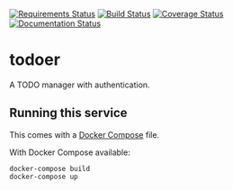 [![Requirements Status](https://requires.io/github/adamtheturtle/todo/requirements.svg?branch=master)](https://requires.io/github/adamtheturtle/todo/requirements/?branch=master)
[![Build Status](https://travis-ci.org/adamtheturtle/todo.svg?branch=master)](https://travis-ci.org/adamtheturtle/todo)
[![Coverage Status](https://coveralls.io/repos/adamtheturtle/todo/badge.svg?branch=master&service=github)](https://coveralls.io/github/adamtheturtle/todo?branch=master)
[![Documentation Status](https://readthedocs.org/projects/todoer/badge/?version=latest)](http://todoer.readthedocs.org/en/latest/?badge=latest)


# todoer

A TODO manager with authentication.

## Running this service

This comes with a [Docker Compose](https://docs.docker.com/compose/) file.

With Docker Compose available:

```
docker-compose build
docker-compose up
```
